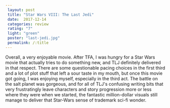 ```yaml
---
 layout: post
 title: "Star Wars VIII: The Last Jedi"
 date:  2017-12-14
 categories: review
 rating: "7"
 light: "green"
 poster: "last-jedi.jpg"
 permalink: /:title
---
```



Overall, a very enjoyable movie. After TFA, I was hungry for a Star Wars movie that actually tries to do something new, and TLJ definitely delivered in that respect. There are some questionable pacing choices in the first third and a lot of plot stuff that left a sour taste in my mouth, but once this movie got going, I was enjoying myself, especially in the third act. The battle on the salt planet was gorgeous, and for all of TLJ's confusing writing bits that very frustratingly leave characters and story progression more or less where they were when we started, the fantastic million-dollar visuals still manage to deliver that Star-Wars sense of trademark sci-fi wonder.
